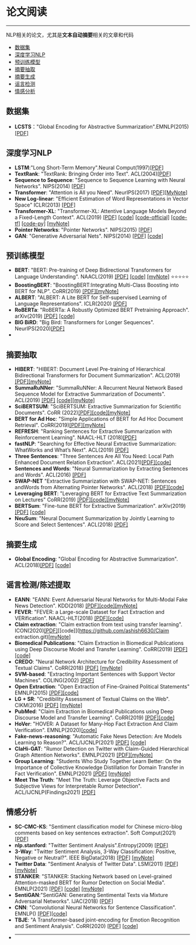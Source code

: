 # 论文阅读
---
NLP相关的论文，尤其是**文本自动摘要**相关的文章和代码

- [数据集](#数据集)
- [深度学习NLP](#深度学习nlp)
- [预训练模型](#预训练模型)
- [摘要抽取](#摘要抽取)
- [摘要生成](#摘要生成)
- [谣言检测](#谣言检测陈述提取)
- [情感分析](#情感分析)

## 数据集
- **LCSTS**："Global Encoding for Abstractive Summarization".EMNLP(2015)[[PDF]](https://aclanthology.org/D15-1229.pdf)
## 深度学习NLP
- **LSTM**:"Long Short-Term Memory".Neural Comput(1997)[[PDF]](https://doi.org/10.1162/neco.1997.9.8.1735)
- **TextRank**: "TextRank: Bringing Order into Text". ACL(2004)[[PDF]](https://aclanthology.org/W04-3252/)
- **Sequence to Sequence**: "Sequence to Sequence Learning with Neural Networks".  NIPS(2014) [[PDF]](https://proceedings.neurips.cc/paper/2014/file/a14ac55a4f27472c5d894ec1c3c743d2-Paper.pdf)
- **Transformer**: "Attention is All you Need". NeurIPS(2017) [[PDF]](https://papers.nips.cc/paper/7181-attention-is-all-you-need.pdf)[[MyNote]](https://github.com/lishuzhen97/Paper_reading/blob/main/Papers/attention-is-all-you-need-Paper.pdf)
- **New Log-linear**: "Efficient Estimation of Word Representations in Vector Space" ICLR(2013) [[PDF]](http://arxiv.org/abs/1301.3781)
- **Transformer-XL**: "Transformer-XL: Attentive Language Models Beyond a Fixed-Length Context". ACL(2019) [[PDF]](https://www.aclweb.org/anthology/P19-1285) [[code]](https://github.com/kimiyoung/transformer-xl)
[[code-official]](https://github.com/tensorflow/tensor2tensor) [[code-tf]](https://github.com/Kyubyong/transformer) [[code-py]](https://github.com/jadore801120/attention-is-all-you-need-pytorch)
[[myNote]](https://github.com/lishuzhen97/Paper_reading/blob/main/Papers/transform_XL.pdf)
- **Pointer Networks**: "Pointer Networks". NIPS(2015)  [[PDF]](https://proceedings.neurips.cc/paper/2015/file/29921001f2f04bd3baee84a12e98098f-Paper.pdf)
- **GAN**: "Generative Adversarial Nets". NIPS(2014) [[PDF]](https://proceedings.neurips.cc/paper/2014/file/5ca3e9b122f61f8f06494c97b1afccf3-Paper.pdf) [[code]](http://www.github.com/goodfeli/adversarial)
## 预训练模型
- **BERT**: "BERT: Pre-training of Deep Bidirectional Transformers for Language Understanding". NAACL(2019) [[PDF]](https://www.aclweb.org/anthology/N19-1423) [[code]](https://github.com/google-research/bert) [[myNote]](https://github.com/lishuzhen97/Paper_reading/blob/main/Papers/BERT.pdf) :star::star::star::star::star:
- **BoostingBERT**: "BoostingBERT:Integrating Multi-Class Boosting into BERT for NLP". CoRR(2019) [[PDF]](https://arxiv.org/abs/2009.05959)[[myNote]](https://github.com/lishuzhen97/Paper_reading/blob/main/Papers/BoostingBERT%20Integrating%20Multi-Class%20Boosting%20into%20BERT%20for%20NLP%20task.pdf)
-  **ALBERT**: "ALBERT: A Lite BERT for Self-supervised Learning of Language Representations". ICLR(2020) [[PDF]](https://openreview.net/pdf?id=H1eA7AEtvS)
-  **RoBERTa**: "RoBERTa: A Robustly Optimized BERT Pretraining Approach". arXiv(2019) [[PDF]](https://arxiv.org/pdf/1907.11692.pdf) [[code]](https://github.com/pytorch/fairseq)
-  **BIG BiRD**: "Big Bird: Transformers for Longer Sequences". NeurIPS(2020)[[PDF]](https://proceedings.neurips.cc/paper/2020/file/c8512d142a2d849725f31a9a7a361ab9-Paper.pdf)
-  
## 摘要抽取
- **HIBERT**: "HIBERT: Document Level Pre-training of Hierarchical Bidirectional Transformers for Document Summarization". ACL(2019) [[PDF]](https://doi.org/10.18653/v1/p19-1499)[[myNote]](https://github.com/lishuzhen97/Paper_reading/blob/main/Papers/HIBERT_%E6%9C%AA%E5%BC%80%E6%BA%90.pdf)
- **SummaRuNNer**: "SummaRuNNer: A Recurrent Neural Network Based Sequence Model for Extractive Summarization of Documents". ACL(2019) [[PDF]](http://aaai.org/ocs/index.php/AAAI/AAAI17/paper/view/14636) [[code]](https://github.com/hpzhao/SummaRuNNer
)[[myNote]](https://github.com/lishuzhen97/Paper_reading/blob/main/Papers/SummaRuNNer.pdf)
-  **SciBERTSUM**: "SciBERTSUM: Extractive Summarization for Scientific Documents". CoRR (2022)[[PDF]](https://arxiv.org/abs/2201.08495)[[code]](https://github.com/atharsefid/SciBERTSUM)[[myNote]](https://github.com/lishuzhen97/Paper_reading/blob/main/Papers/SciBERTSUM.pdf)
-  **BERT for Ad Hoc**: "Simple Applications of BERT for Ad Hoc Document Retrieval". CoRR(2019)[[PDF]](http://arxiv.org/abs/1903.10972)[[myNote]](https://github.com/lishuzhen97/Paper_reading/blob/main/Papers/Simple%20Applications%20of%20BERT%20for%20Ad%20Hoc%20Document%20Retrieval.pdf)
-  **REFRESH**: "Ranking Sentences for Extractive Summarization
with Reinforcement Learning". NAACL-HLT (2018)[[PDF]](https://doi.org/10.18653/v1/n18-1158)
-  **fastNLP**: "Searching for Effective Neural Extractive Summarization:
WhatWorks and What’s Next". ACL(2019) [[PDF]](https://doi.org/10.18653/v1/p19-1100)
-  **Three Sentences**: "Three Sentences Are All You Need: Local Path Enhanced Document Relation Extraction". ACL(2021)[[PDF]](https://aclanthology.org/2021.acl-short.126/)[[code]](https://github.com/AndrewZhe/Three-Sentences-Are-All-You-Need)
-  **Sentences and Words**: "Neural Summarization by Extracting Sentences and Words". ACL(2016) [[PDF]](https://aclanthology.org/P16-1046/)
-  **SWAP-NET** "Extractive Summarization with SWAP-NET: Sentences andWords from Alternating Pointer Networks". ACL(2018) [[PDF]](https://aclanthology.org/P18-1014/)[[code]](https://github.com/aishj10/swap-net)
-  **Leveraging BERT**: "Leveraging BERT for Extractive Text Summarization on
Lectures" CoRR(2019) [[PDF]](http://arxiv.org/abs/1906.04165)[[code]](https://github.com/dmmiller612/lecture-summarizer)[[myNote]](https://github.com/lishuzhen97/Paper_reading/blob/main/Papers/Leveraging%20BERT%20for%20Extractive%20Text%20Summarization%20on%20Lectures.pdf)
-  **BERTSum**: "Fine-tune BERT for Extractive Summarization". arXiv(2019) [[PDF]](https://arxiv.org/pdf/1903.10318.pdf) [[code]](https://github.com/nlpyang/BertSum)
-  **NeuSum**: "Neural Document Summarization by Jointly Learning to Score and Select Sentences". ACL(2018) [[PDF]](https://www.aclweb.org/anthology/P18-1061) 
## 摘要生成
-  **Global Encoding**: "Global Encoding for Abstractive Summarization". ACL(2018)[[PDF]](https://aclanthology.org/P18-2027.pdf) [[code]](https://github.com/lancopku/Global-Encoding)
## 谣言检测/陈述提取
- **EANN**: "EANN: Event Adversarial Neural Networks for Multi-Modal Fake News Detection". KDD(2018) [[PDF]](https://doi.org/10.1145/3219819.3219903)[[code]](https://github.com/search?q=EANN)[[myNote]](https://github.com/lishuzhen97/Paper_reading/blob/main/Papers/EANN_%20Event%20Adversarial%20Neural%20Networks%20for%20Multi-Modal%20Fake%20News%20Detection.pdf)
- **FEVER**: "FEVER: a Large-scale Dataset for Fact Extraction and VERification". NAACL-HLT(2018) [[PDF]](https://doi.org/10.18653/v1/n18-1074)[[code]](https://github.com/awslabs/fever)
- **Claim extraction**: "Claim extraction from text using transfer learning". ICON(2020)[[PDF]](https://aclanthology.org/2020.icon-main.39)[[code]](https://github.com/ashish6630/Claim extraction.git)[[myNote]](https://github.com/lishuzhen97/Paper_reading/blob/main/Papers/Claim%20Extraction%20from%20Text%20using%20Transfer%20Learning.pdf)
- **Biomedical Publications**: "Claim Extraction in Biomedical Publications using Deep Discourse Model and Transfer Learning". CoRR(2019) [[PDF]](http://arxiv.org/abs/1907.00962)[[code]](https://github.com/titipata/detecting-scientific-claim)
- **CREDO**: "Neural Network Architecture for Credibility Assessment of Textual Claims". CoRR(2018) [[PDF]](http://arxiv.org/abs/1803.10547) [[myNote]](https://github.com/lishuzhen97/Paper_reading/blob/main/Papers/Neural%20Network%20Architecture%20for%20Credibility%20Assessment%20of%20Textual%20%20Claims.pdf)
- **SVM-based**: "Extracting Important Sentences with Support Vector Machines". COLING(2002) [[PDF]](https://aclanthology.org/C02-1053/)
- **Open Extraction**: "Open Extraction of Fine-Grained Political Statements" EMNLP(2015)
[[PDF]](https://doi.org/10.18653/v1/d15-1008)[[code]](https://people.ischool.berkeley.edu/~dbamman/emnlp2015/)
- **LG + SR**: "Credibility Assessment of Textual Claims on the Web". CIKM(2016) [[PDF]](https://doi.org/10.1145/2983323.2983661) [[myNote]](https://github.com/lishuzhen97/Paper_reading/blob/main/Papers/Credibility%20Assessment%20of%20Textual%20Claims%20on%20the%20Web.pdf)
- **PubMed**: "Claim Extraction in Biomedical Publications using Deep Discourse Model and Transfer Learning". CoRR(2019) [[PDF]](http://arxiv.org/abs/1907.00962)[[code]](https://github.com/titipata/detecting-scientific-claim)
- **HoVer**: "HOVER: A Dataset for Many-Hop Fact Extraction And Claim Verification". EMNLP(2020)[[code]](https://doi.org/10.18653/v1/2020.findings-emnlp.309)
- **Fake-news-reasoning**: "Automatic Fake News Detection: Are Models Learning to Reason?". ACL/IJCNLP(2021) [[PDF]](https://doi.org/10.18653/v1/2021.acl-short.12) [[code]](https://github.com/casperhansen/fake-news-reasoning
)
- **ClaHi-GAT**: "Rumor Detection on Twitter with Claim-Guided Hierarchical Graph Attention Networks". EMNLP(2021) [[PDF]](https://doi.org/10.18653/v1/2021.emnlp-main.786)[[myNote]](https://github.com/lishuzhen97/Paper_reading/blob/main/Papers/R9.Rumor%20Detection%20on%20Twitter%20with%20Claim-Guided%20Hierarchical%20Graph.pdf)
- **Group Learning**: "Students Who Study Together Learn Better: On the Importance of Collective Knowledge Distillation for Domain Transfer in Fact Verification". EMNLP(2021) [[PDF]](https://doi.org/10.18653/v1/2021.emnlp-main.558) [[myNote]](https://github.com/lishuzhen97/Paper_reading/blob/main/Papers/R11.Students%20Who%20Study%20Together%20Learn%20Better%20On%20the%20Importance%20of.pdf)
- **Meet The Truth**: "Meet The Truth: Leverage Objective Facts and Subjective Views for Interpretable Rumor Detection". ACL/IJCNLP(Findings2021) [[PDF]](https://doi.org/10.18653/v1/2021.findings-acl.63)


## 情感分析
- **SC-CMC-KS**: "Sentiment classification model for Chinese micro-blog comments based on key sentences extraction". Soft Comput(2021) [[PDF]](https://link.springer.com/content/pdf/10.1007/s00500-020-05160-8.pdf)
- **nlp.stanford**: "Twitter Sentiment Analysis".Entropy(2009)  [[PDF]](https://www-nlp.stanford.edu/courses/cs224n/2009/fp/3.pdf)
- **3-Way**: "Twitter Sentiment Analysis, 3-Way Classification: Positive, Negative or Neutral?". IEEE BigData(2018) [[PDF]](https://doi.org/10.1109/BigData.2018.8621970) [[myNote]](https://github.com/lishuzhen97/Paper_reading/blob/main/Papers/Twitter_sentiment_analysis_3_way_classification_positive_negative_or_neutral.pdf)
- **Twitter Data**: "Sentiment Analysis of Twitter Data". LSM(2011) [[PDF]](https://aclanthology.org/W11-0705.pdf) [[myNote]](https://github.com/lishuzhen97/Paper_reading/blob/main/Papers/Sentiment%20analysis%20of%20twitter%20data.pdf)
- **STANKER**: "STANKER: Stacking Network based on Level-grained Attention-masked BERT for Rumor Detection on Social Media". EMNLP(2021) [[PDF]](https://doi.org/10.18653/v1/2021.emnlp-main.269) [[code]](https://github.com/fip-lab/STANKER) [[myNote]](https://github.com/lishuzhen97/Paper_reading/blob/main/Papers/R5.STANKER%20Stacking%20Network%20based%20on%20Level-grained%20Attention-masked.pdf)
- **SentiGAN**:"SentiGAN: Generating Sentimental Texts via Mixture Adversarial Networks". IJAC(2018) [[PDF]](https://doi.org/10.24963/ijcai.2018/618)
- **CNN**: "Convolutional Neural Networks for Sentence Classification". EMNLP() [[PDF]](https://doi.org/10.3115/v1/d14-1181)[[code]](https://code.google.com/p/word2vec/)
- **TBJE**: "A Transformer-based joint-encoding for Emotion Recognition and Sentiment Analysis". CoRR(2020) [[PDF]](https://arxiv.org/abs/2006.15955) [[code]](https://github.com/jbdel/MOSEI_UMONS)
-  ****
